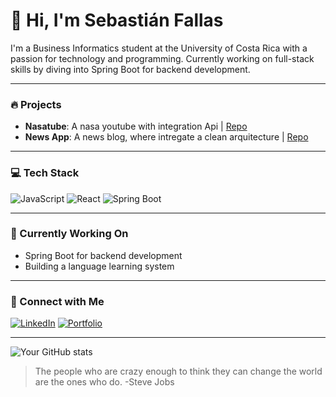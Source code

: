# 👋 Hi, I'm Sebastián Fallas

I'm a Business Informatics student at the University of Costa Rica with a passion for technology and programming. Currently working on full-stack skills by diving into Spring Boot for backend development.

---

### 🔥 Projects
- **Nasatube**: A nasa youtube with integration Api | [Repo](https://github.com/yourusername/cine-star)
- **News App**: A news blog, where intregate a clean arquitecture | [Repo](https://github.com/yourusername/exercise-tracker)

---

### 💻 Tech Stack
![JavaScript](https://img.shields.io/badge/-JavaScript-F7DF1E?logo=javascript&logoColor=black&style=flat-square)
![React](https://img.shields.io/badge/-React-61DAFB?logo=react&logoColor=white&style=flat-square)
![Spring Boot](https://img.shields.io/badge/-Spring%20Boot-6DB33F?logo=spring-boot&logoColor=white&style=flat-square)

---

### 🚀 Currently Working On
- Spring Boot for backend development
- Building a language learning system

---

### 🔗 Connect with Me
[![LinkedIn](https://img.shields.io/badge/-LinkedIn-blue?logo=Linkedin&logoColor=white&style=flat-square)]([https://www.linkedin.com/in/yourprofile](https://www.linkedin.com/in/sebas-fallas-33ba81256/))
[![Portfolio](https://img.shields.io/badge/-Portfolio-black?logo=portfolio&logoColor=white&style=flat-square)](https://yourwebsite.com)

---

![Your GitHub stats](https://github-readme-stats.vercel.app/api?username=FallasDev&show_icons=true&theme=radical)

> The people who are crazy enough to think they can change the world are the ones who do. -Steve Jobs
